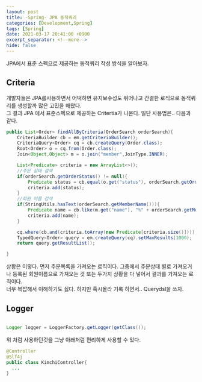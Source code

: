```yaml
---
layout: post
title: -Spring- JPA 동적쿼리  
categories: [Development,Spring]
tags: [Spring]
date: 2021-03-17 20:41:00 +0900
excerpt_separator: <!--more-->
hide: false
---
```

JPA에서 표준 스펙으로 제공하는 동적쿼리 작성 방식을 알아보자.
<!--more-->

## Criteria  
개발자들은 JPA를사용하면서 어떡하면 유지보수성도 뛰어나고 간결한 로직으로 동적쿼리를 생성할까 많은 고민을 해왔다.  
그 결과 JPA 에서 표준스펙으로 제공하는 Critertia가 나온다. 일단 사용법은.. 다음과 같다.

```java
public List<Order> findAllByCriteria(OrderSearch orderSearch){
    CriteriaBuilder cb = em.getCriteriaBuilder();
    CriteriaQuery<Order> cq = cb.createQuery(Order.class);
    Root<Order> o = cq.from(Order.class);
    Join<Object,Object> m = o.join("member",JoinType.INNER);

    List<Predicate> criteria = new ArrayList<>();
    //주문 상태 검색
    if(orderSearch.getOrderStatus() != null){
        Predicate status = cb.equal(o.get("status"), orderSearch.getOrderStatus());
        criteria.add(status);
    }
    //회원 이름 검색
    if(StringUtils.hasText(orderSearch.getMemberName())){
        Predicate name = cb.like(m.get("name"), "%" + orderSearch.getMemberName() + "%");
        criteria.add(name);
    }

    cq.where(cb.and(criteria.toArray(new Predicate[criteria.size()])));
    TypedQuery<Order> query = em.createQuery(cq).setMaxResults(1000);
    return query.getResultList();

}
```  

상황은 이렇다. 먼저 주문목록을 가져오는 로직이다. 그중에서 주문상태 별로 가져오거나 등록된 회원이름으로 가져오는 것 또는 두가지 상황을 다 넣어서 결과를 가져오는 로직이다.  
너무 복잡해서 이해하기도 싫다. 하지만 혹시몰라 기록 하면서.. Querydsl을 쓰자.

## Logger  
```java

Logger logger = LoggerFactory.getLogger(getClass());

```  

위 처럼 사용하던것을 그냥 아래처럼 편리하게 사용할 수 있다.  

```java
@Controller
@Slf4j
public class KimchiController{
  ...
}
```
